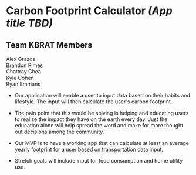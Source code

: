 # Carbon Footprint Calculator ***(App title TBD)***

## Team KBRAT Members

Alex Grazda  
Brandon Rimes  
Chattray Chea  
Kyle Cohen  
Ryan Emmans

- Our application will enable a user to input data based on their habits and lifestyle. The input will then calculate the user's carbon footprint.

- The pain point that this would be solving is helping and educating users to realize the impact they have on the earth every day. Just the education alone will help spread the word and make for more thought out decisions among the community.

- Our MVP is to have a working app that can calculate at least an average yearly footprint for a user based on transportation data input.

- Stretch goals will include input for food consumption and home utility use.
